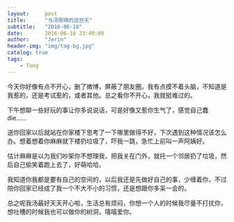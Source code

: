 ```yaml
---
layout:     post
title:      "与汤筱晴的这些天"
subtitle:   "2016-06-18"
date:       2016-06-18 23:49:00
author:     "Jerin"
header-img: "img/tag-bg.jpg"
catalog: true
tags:
    - Tang
---
```








今天你好像有点不开心，删了微博，屏蔽了朋友圈。我有点摸不着头脑，不知道是我惹的，还是考试惹的，或者其他。总之看你不开心，我就挺难过的。

下午想聊一些好玩的事让你多说说话，可是好像又惹你生气了，感觉自己蠢die......

送你回家以后就站在你家楼下思考了一下哪里做得不好，下次遇到这种情况该怎么办。想着想着你麻麻就下楼扔垃圾了，吓我一跳，急忙上前叫一声阿姨好。

估计麻麻是以为我们吵架你不想理我，把我关在门外，就托一个邻居扔了垃圾，然后自己偷笑着跑上去了，好萌哈哈。

我知道你我都是要有自己的空间的，以后我还是先做好自己的事，少缠着你，不过陪你回家已经成了我一个不大不小的习惯，还是想跟你多呆一会的。

总之呢我汤最好天天开心啦，生活总有烦闷，你想一个人的时候我尽量不打扰你，想吐槽的时候我也可以做你的树洞，嘻嘻爱你。